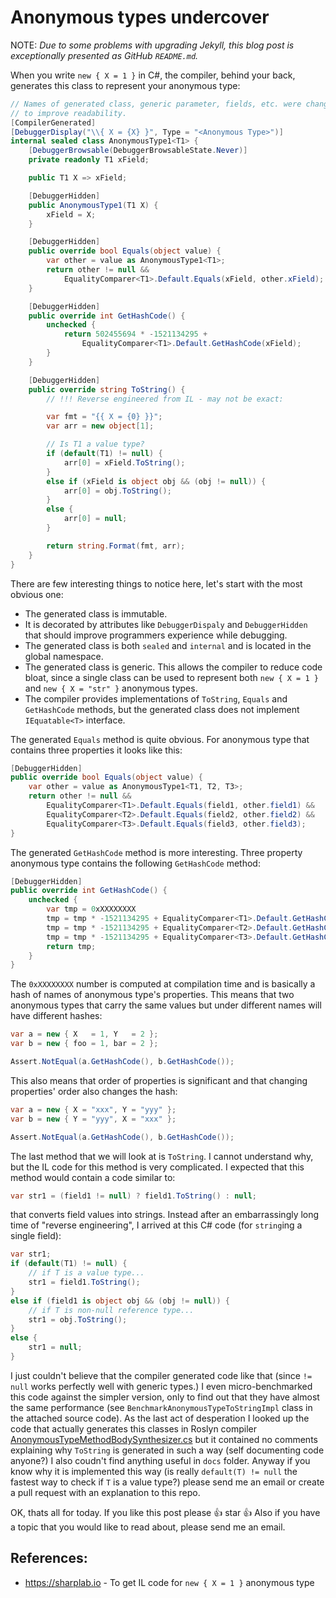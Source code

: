 

# Anonymous types undercover

NOTE: _Due to some problems with upgrading Jekyll, this blog post is exceptionally
presented as GitHub `README.md`._

When you write `new { X = 1 }` in C#, 
the compiler, behind your back, generates this class to represent your anonymous type:
```cs
// Names of generated class, generic parameter, fields, etc. were changed
// to improve readability.
[CompilerGenerated]
[DebuggerDisplay("\\{ X = {X} }", Type = "<Anonymous Type>")]
internal sealed class AnonymousType1<T1> {
    [DebuggerBrowsable(DebuggerBrowsableState.Never)]
    private readonly T1 xField;

    public T1 X => xField;

    [DebuggerHidden]
    public AnonymousType1(T1 X) {
        xField = X;
    }

    [DebuggerHidden]
    public override bool Equals(object value) {
        var other = value as AnonymousType1<T1>;
        return other != null &&
            EqualityComparer<T1>.Default.Equals(xField, other.xField);
    }

    [DebuggerHidden]
    public override int GetHashCode() {
        unchecked {
            return 502455694 * -1521134295 +
                EqualityComparer<T1>.Default.GetHashCode(xField);
        }
    }

    [DebuggerHidden]
    public override string ToString() {
        // !!! Reverse engineered from IL - may not be exact:

        var fmt = "{{ X = {0} }}";
        var arr = new object[1];

        // Is T1 a value type?
        if (default(T1) != null) {
            arr[0] = xField.ToString();
        }
        else if (xField is object obj && (obj != null)) {
            arr[0] = obj.ToString();
        }
        else {
            arr[0] = null;
        }

        return string.Format(fmt, arr);
    }
}
```
There are few interesting things to notice here, let's start with the most obvious one:

* The generated class is immutable.
* It is decorated by attributes like `DebuggerDispaly` and `DebuggerHidden` that
 should improve programmers experience while debugging.
* The generated class is both `sealed` and `internal` and is located in the global namespace.
* The generated class is generic. This allows the compiler to reduce code bloat, since a single class
 can be used to represent both `new { X = 1 }` and `new { X = "str" }` anonymous types.
* The compiler provides implementations of `ToString`, `Equals` and `GetHashCode` methods, but
 the generated class does not implement `IEquatable<T>` interface.

The generated `Equals` method is quite obvious. For anonymous type that contains three properties it
looks like this:
```cs
[DebuggerHidden]
public override bool Equals(object value) {
    var other = value as AnonymousType1<T1, T2, T3>;
    return other != null &&
        EqualityComparer<T1>.Default.Equals(field1, other.field1) &&
        EqualityComparer<T2>.Default.Equals(field2, other.field2) &&
        EqualityComparer<T3>.Default.Equals(field3, other.field3);
}
```

The generated `GetHashCode` method is more interesting.
Three property anonymous type contains the following `GetHashCode` method:
```cs
[DebuggerHidden]
public override int GetHashCode() {
    unchecked {
        var tmp = 0xXXXXXXXX 
        tmp = tmp * -1521134295 + EqualityComparer<T1>.Default.GetHashCode(field1);
        tmp = tmp * -1521134295 + EqualityComparer<T2>.Default.GetHashCode(field2);
        tmp = tmp * -1521134295 + EqualityComparer<T3>.Default.GetHashCode(field3);
        return tmp;
    }
}

```
The `0xXXXXXXXX` number is computed at compilation time and is basically a hash of names of anonymous type's properties.
This means that two anonymous types that carry the same values but under different names will have
different hashes:
```cs
var a = new { X   = 1, Y   = 2 };
var b = new { foo = 1, bar = 2 };

Assert.NotEqual(a.GetHashCode(), b.GetHashCode());
```
This also means that order of properties is significant and that changing properties' order also changes the hash:
```cs
var a = new { X = "xxx", Y = "yyy" };
var b = new { Y = "yyy", X = "xxx" };

Assert.NotEqual(a.GetHashCode(), b.GetHashCode());
```

The last method that we will look at is `ToString`. I cannot understand why, but the IL code
for this method is very complicated. I expected that this method would contain a code similar to:
```cs
var str1 = (field1 != null) ? field1.ToString() : null;
```
that converts field values into strings. 
Instead after an embarrassingly long time of "reverse engineering",
I arrived at this C# code (for `string`ing a single field):
```cs
var str1;
if (default(T1) != null) {
    // if T is a value type...
    str1 = field1.ToString();
}
else if (field1 is object obj && (obj != null)) {
    // if T is non-null reference type...
    str1 = obj.ToString();
}
else {
    str1 = null;
}
```
I just couldn't believe that the compiler generated code like that (since `!= null` works perfectly well with generic types.)
I even micro-benchmarked this code against the simpler version, only to find out that they have almost the same performance
(see `BenchmarkAnonymousTypeToStringImpl` class in the attached source code).
As the last act of desperation I looked up the code that actually generates this classes in Roslyn compiler
[AnonymousTypeMethodBodySynthesizer.cs](https://github.com/dotnet/roslyn/blob/14e0068d9d529ade86c0ed1544477a221809d0e0/src/Compilers/CSharp/Portable/Compiler/AnonymousTypeMethodBodySynthesizer.cs)
but it contained no comments explaining why `ToString` is generated in such a way (self documenting code anyone?)
I also coudn't find anything useful in `docs` folder. Anyway if you know why it is implemented this way (is really `default(T) != null` the fastest
way to check if `T` is a value type?) please send me an email or create a pull request with an explanation to this repo.

OK, thats all for today. If you like this post please :+1: star :+1:
Also if you have a topic that you would like to read about, please send me an email.


## References:

* https://sharplab.io - To get IL code for `new { X = 1 }` anonymous type

